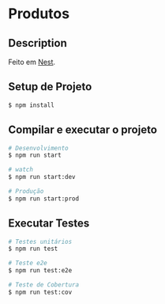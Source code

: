 # Produtos

## Description

Feito em [Nest](https://github.com/nestjs/nest).

## Setup de Projeto

```bash
$ npm install
```

## Compilar e executar o projeto

```bash
# Desenvolvimento
$ npm run start

# watch
$ npm run start:dev

# Produção
$ npm run start:prod
```

## Executar Testes

```bash
# Testes unitários
$ npm run test

# Teste e2e
$ npm run test:e2e

# Teste de Cobertura
$ npm run test:cov
```
